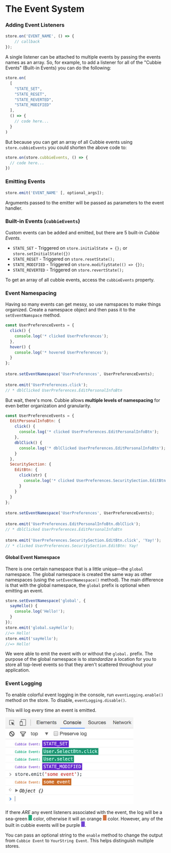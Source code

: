 # The Event System

### Adding Event Listeners

``` javascript
store.on('EVENT_NAME', () => {
    // callback
});
```

A single listener can be attached to multiple events by passing the events names as an array. So, for example, to add a listener for all of the "Cubbie Events" (Built-in Events) you can do the following:

``` javascript
store.on(
  [
    "STATE_SET",
    "STATE_RESET",
    "STATE_REVERTED",
    "STATE_MODIFIED"
  ],
  () => {
    // code here...
  }
)
```

But because you can get an array of all Cubbie events using `store.cubbieEvents` you could shorten the above code to:

``` javascript
store.on(store.cubbieEvents, () => {
  // code here...
})
```

### Emitting Events

``` javascript
store.emit('EVENT_NAME' [, optional_args]);
```

Arguments passed to the emitter will be passed as parameters to the event handler.

### Built-in Events (`cubbieEvents`)

Custom events can be added and emitted, but there are 5 built-in *Cubbie Events*.

- `STATE_SET` - Triggered on `store.initialState = {};` or `store.setInitialState({})`
- `STATE_RESET` - Triggered on `store.resetState();`
- `STATE_MODIFIED` - Triggered on `store.modifiyState(() => {});`
- `STATE_REVERTED` - Triggered on `store.revertState();`

To get an array of all cubbie events, access the `cubbieEvents` property.

### Event Namespacing

Having so many events can get messy, so use namspaces to make things organized. Create a namespace object and then pass it to the `setEventNamspace` method.

``` javascript
const UserPreferenceEvents = {
  click() {
    console.log('* clicked UserPreferences');
  },
  hover() {
    console.log('* hovered UserPreferences');
  }
};

store.setEventNamespace('UserPreferences', UserPreferenceEvents);

store.emit('UserPreferences.click');
// * dblClicked UserPreferences.EditPersonalInfoBtn
```

But wait, there's more. Cubbie allows **multiple levels of namespacing** for even better organization and granularity.

``` javascript
const UserPreferenceEvents = {
  EditPersonalInfoBtn: {
    click() {
      console.log('* clicked UserPreferences.EditPersonalInfoBtn');
    },
    dblClick() {
      console.log('* dblClicked UserPreferences.EditPersonalInfoBtn');
    }
  },
  SecuritySection: {
    EditBtn: {
      click(str) {
        console.log('* clicked UserPreferences.SecuritySection.EditBtn: ', str);
      }
    }
  }
};

store.setEventNamespace('UserPreferences', UserPreferenceEvents);

store.emit('UserPreferences.EditPersonalInfoBtn.dblClick');
// * dblClicked UserPreferences.EditPersonalInfoBtn

store.emit('UserPreferences.SecuritySection.EditBtn.click', 'Yay!');
// * clicked UserPreferences.SecuritySection.EditBtn: Yay!
```

#### Global Event Namespace

There is one certain namespace that is a little unique—the `global` namespace. The global namespace is created the same way as other namespaces (using the `setEventNamespace()` method). The main difference is that with the global namespace, the `global` prefix is optional when emitting an event.

``` javascript
store.setEventNamespace('global', {
  sayHello() {
    console.log('Hello!');
  }
});
store.emit('global.sayHello');
//=> Hello!
store.emit('sayHello');
//=> Hello!
```

We were able to emit the event with or without the `global.` prefix. The purpose of the global namespace is to *standardize* a location for you to store all top-level events so that they aren't scattered throughout your application.

### Event Logging

To enable colorful event logging in the console, run `eventLogging.enable()` method on the store. To disable, `eventLogging.disable()`.

This will log every time an event is emitted.

<img title="cubbie event logging" alt="cubbie event logging" src="https://raw.githubusercontent.com/samueleaton/design/master/cubbie_event_log.jpg"> 

If there *ARE* any event listeners associated with the event, the log will be a sea-green <img align="bottom" title="cubbie event log sea greeen" alt="cubbie event log sea greeen" src="https://raw.githubusercontent.com/samueleaton/design/master/sea-green.jpg"> color, otherwise it will an orange <img align="bottom" title="cubbie event log orange" alt="cubbie event log orange" src="https://raw.githubusercontent.com/samueleaton/design/master/orange.jpg"> color.
However, any of the built in cubbie events will be purple <img align="bottom" title="cubbie event log purple" alt="cubbie event log purple" src="https://raw.githubusercontent.com/samueleaton/design/master/purple.jpg">.

You can pass an optional string to the `enable` method to change the output from `Cubbie Event` to `YourString Event`. This helps distinguish multiple stores.
